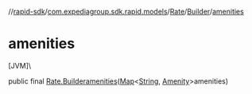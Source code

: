 //[rapid-sdk](../../../../index.md)/[com.expediagroup.sdk.rapid.models](../../index.md)/[Rate](../index.md)/[Builder](index.md)/[amenities](amenities.md)

# amenities

[JVM]\

public final [Rate.Builder](index.md)[amenities](amenities.md)([Map](https://docs.oracle.com/javase/8/docs/api/java/util/Map.html)&lt;[String](https://docs.oracle.com/javase/8/docs/api/java/lang/String.html), [Amenity](../../-amenity/index.md)&gt;amenities)
